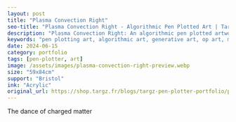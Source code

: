 ```yaml
---
layout: post
title: "Plasma Convection Right"
seo-title: "Plasma Convection Right - Algorithmic Pen Plotted Art | Targz"
description: "Plasma Convection Right: An algorithmic pen plotted artwork featuring geometric patterns. 59x84cm acrylic on Bristol paper."
keywords: "pen plotting art, algorithmic art, generative art, op art, mathematical art, geometric patterns, bristol paper, precision plotting"
date: 2024-06-15
category: portfolio
tags: [pen-plotter, art]
image: /assets/images/plasma-convection-right-preview.webp
size: "59x84cm"
support: "Bristol"
ink: "Acrylic"
original_url: https://shop.targz.fr/blogs/targz-pen-plotter-portfolio/plasma-convection-right
---
```



The dance of charged matter

